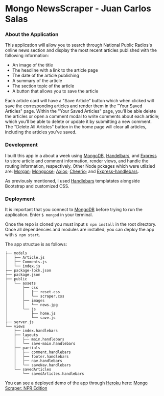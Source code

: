 # Mongo NewsScraper - Juan Carlos Salas

### About the Application
This application will allow you to search through National Public Radios's online news section and display the most recent articles published with the following information:
- An image of the title
- The headline with a link to the article page
- The date of the article publishing
- A summary of the article
- The section topic of the article
- A button that allows you to save the article

Each article card will have a "Save Article" button which when clicked will save the corresponding articles and render them in the "Your Saved Articles" page. Within the "Your Saved Articles" page, you'll be able delete the articles or open a comment modal to write comments about each article; which you'll be able to delete or update it by submitting a new comment. The "Delete All Articles" button in the home page will clear all articles, including the articles you've saved.

### Development
I built this app in a about a week using  [MongoDB](https://github.com/mongodb/mongo), [Handelbars](https://github.com/wycats/handlebars.js/), and [Express](https://github.com/expressjs/express) to store article and comment information, render views, and handle the routing information, respectively. Other Node pckages which were utlizied are: [Morgan](https://github.com/expressjs/morgan); [Mongoose](https://github.com/Automattic/mongoose); [Axios](https://github.com/axios/axios); [Cheerio](https://github.com/cheeriojs/cheerio); and [Express-handlebars](https://github.com/ericf/express-handlebars).

As previously mentioned, I used [Handlebars](https://github.com/wycats/handlebars.js/) templatates alongside Bootstrap and customized CSS.

### Deployment
It is important that you connect to [MongoDB](https://github.com/mongodb/mongo) before trying to run the application. Enter ```$ mongod``` in your terminal.

Once the repo is cloned you must input ```$ npm install``` in the root directory. Once all dependencies and modules are installed, you can deploy the app with ```$ npm start```.

The app structue is as follows:
```
├── models
│   ├── Article.js
│   ├── Comments.js
│   └── index.js
├── package-lock.json
├── package.json
├── public
│   └── assets
│       ├── css
│       │   ├── reset.css
│       │   └── scraper.css
│       ├── images
│       │   └── news.jpg
│       └── js
│           ├── home.js
│           └── save.js
├── server.js
└── views
    ├── index.handlebars
    ├── layouts
    │   ├── main.handlebars
    │   └── save-main.handlebars
    ├── partials
    │   ├── comment.handlebars
    │   ├── footer.handlebars
    │   ├── nav.handlebars
    │   └── saveNav.handlebars
    └── savedArticles
        └── savedArticles.handlebars
```

You can see a deployed demo of the app through [Heroku](https://github.com/heroku) here: [Mongo Scraper: NPR Edition](https://ancient-forest-53065.herokuapp.com/)
